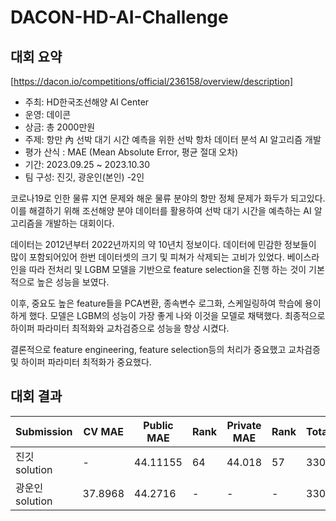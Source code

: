 # DACON-HD-AI-Challenge


## 대회 요약
[https://dacon.io/competitions/official/236158/overview/description]

- 주최: HD한국조선해양 AI Center
- 운영: 데이콘
- 상금: 총 2000만원
- 주제: 항만 內 선박 대기 시간 예측을 위한 선박 항차 데이터 분석 AI 알고리즘 개발
- 평가 산식 : MAE (Mean Absolute Error, 평균 절대 오차) 
- 기간: 2023.09.25 ~ 2023.10.30
- 팀 구성: 진깃, 광운인(본인) -2인

코로나19로 인한 물류 지연 문제와 해운 물류 분야의 항만 정체 문제가 화두가 되고있다. 이를 해결하기 위해 조선해양 분야 데이터를 활용하여 선박 대기 시간을 예측하는 AI 알고리즘을 개발하는 대회이다. 

데이터는 2012년부터 2022년까지의 약 10년치 정보이다. 데이터에 민감한 정보들이 많이 포함되어있어 한번 데이터셋의 크기 및 피쳐가 삭제되는 고비가 있었다. 베이스라인을 따라 전처리 및 LGBM 모델을 기반으로 feature selection을 진행 하는 것이 기본적으로 높은 성능을 보였다. 

이후, 중요도 높은 feature들을 PCA변환, 종속변수 로그화, 스케일링하여 학습에 용이하게 했다. 모델은 LGBM의 성능이 가장 좋게 나와 이것을 모델로 채택했다. 최종적으로 하이퍼 파라미터 최적화와 교차검증으로 성능을 향상 시켰다.

결론적으로 feature engineering, feature selection등의 처리가 중요했고 교차검증 및 하이퍼 파라미터 최적화가 중요했다. 

## 대회 결과

| Submission | CV MAE | Public MAE | Rank | Private MAE | Rank | Total |
| --- | --- | --- | --- | --- | --- | --- |
| 진깃 solution | - | 44.11155 | 64 | 44.018 | 57 | 330 |
| 광운인 solution | 37.8968 | 44.2716 | - | - | - | 330 |